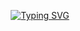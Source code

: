 <div align="center">
  
  [![Typing SVG](https://readme-typing-svg.herokuapp.com?font=Mouse+Memoirs&size=38&pause=600&color=3DC1F7&random=false&width=435&height=80&lines=Hey+%F0%9F%91%8B++;Welcome+to+my+github+%F0%9F%90%88+)](https://git.io/typing-svg)

</div>
